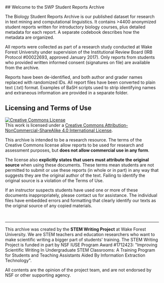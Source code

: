 <p>&nbsp;</p>
<br> 
## Welcome to the SWP Student Reports Archive

The Biology Student Reports Archive is our published dataset for research in text mining and computational linguistics. It contains >4400 anonymized student reports written for introductory biology courses, plus detailed metadata for each report. A separate codebook describes how the metadata are organized.

All reports were collected as part of a research study conducted at Wake Forest University under supervision of the Institutional Review Board (IRB Protocol #00022693, approved January 2017). Only reports from students who provided written informed consent (signatures on file) are available from the archive. 

Reports have been de-identified, and both author and grader names replaced with randomized IDs. All report files have been converted to plain text (.txt) format. Examples of BaSH scripts used to strip identifying names and extraneous information are provided in a separate folder.

## Licensing and Terms of Use

<a rel="license" href="http://creativecommons.org/licenses/by-nc-sa/4.0/"><img alt="Creative Commons License" style="border-width:0" src="https://i.creativecommons.org/l/by-nc-sa/4.0/88x31.png" /></a><br />This work is licensed under a <a rel="license" href="http://creativecommons.org/licenses/by-nc-sa/4.0/">Creative Commons Attribution-NonCommercial-ShareAlike 4.0 International License</a>.

This archive is intended to be a research resource. The terms of the Creative Commons license allow reports to be used for research and assessment purposes, but __does not allow commercial use in any form__. 

The license also __explicitly states that users must attribute the original source__ when using these documents. These terms mean students are not permitted to submit or use these reports (in whole or in part) in any way that suggests they are the original author of the text. Failing to identify the original source is a violation of the Terms of Use.

If an instructor suspects students have used one or more of these documents inappropriately, please contact us for assistance. The individual files have embedded errors and formatting that clearly identify our texts as the original source of any copied materials.


<br>

***

This archive was created by the __STEM Writing Project__ at Wake Forest University. We are STEM teachers and education researchers who want to make scientific writing a bigger part of students' training. The STEM Writing Project is funded in part by NSF IUSE Program Award #1712423: "Improving Scientific Writing In Undergraduate STEM Classrooms: A Training Program for Students and Teaching Assistants Aided By Information Extraction Technology".

All contents are the opinion of the project team, and are not endorsed by NSF or other supporting agency.
